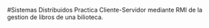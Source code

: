 #Sistemas Distribuidos
Practica Cliente-Servidor mediante RMI de la gestion de libros de una bilioteca.
